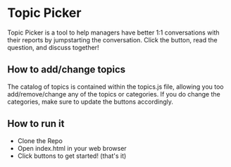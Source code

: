 # Topic Picker
Topic Picker is a tool to help managers have better 1:1 conversations with their reports by jumpstarting the conversation. Click the button, read the question, and discuss together!

## How to add/change topics
The catalog of topics is contained within the topics.js file, allowing you too add/remove/change any of the topics or categories. If you do change the categories, make sure to update the buttons accordingly.

## How to run it
* Clone the Repo
* Open index.html in your web browser
* Click buttons to get started! (that's it)
